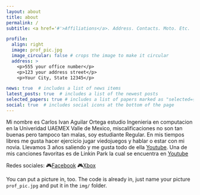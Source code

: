 ```yaml
---
layout: about
title: about
permalink: /
subtitle: <a href='#'>Affiliations</a>. Address. Contacts. Moto. Etc.

profile:
  align: right
  image: prof_pic.jpg
  image_circular: false # crops the image to make it circular
  address: >
    <p>555 your office number</p>
    <p>123 your address street</p>
    <p>Your City, State 12345</p>

news: true  # includes a list of news items
latest_posts: true  # includes a list of the newest posts
selected_papers: true # includes a list of papers marked as "selected={true}"
social: true  # includes social icons at the bottom of the page
---
```


Mi nombre es Carlos Ivan Aguilar Ortega estudio Ingenieria en computacion en la Univeridad UAEMEX Valle de Mexico, miscalificaciones no son tan buenas pero tampoco tan malas, soy estudiante Regular. En mis tiempos libres me gusta hacer ejercicio jugar viedojuegos y hablar o estar con mi novia. Llevamos 3 años saliendo y me gusta todo de ella [Youtube](https://www.youtube.com/watch?v=XXfntpmrQ08). Una de mis canciones favoritas es de Linkin Park la cual se encuentra en [Youtube](https://www.youtube.com/watch?v=0xyxtzD54rM) 

Redes sociales:
🎮[Facebook](https://www.facebook.com/CIAO2001)
🎮[Xbox](https://account.xbox.com/es-mx/Profile?xr=mebarnav&rtc=1&csrf=pyNX9btMJpWeDeobxA2Qjuwj96GqJUIiRBU5RsKz9KTgYnPVLv5Lq_ADVsoKyhRI8otGQ7haHs8ECLlmh2cJuw3-Jwc1&wa=wsignin1.0)



You can put a picture in, too. The code is already in, just name your picture `prof_pic.jpg` and put it in the `img/` folder.


